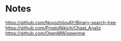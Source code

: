 # Notes
https://github.com/NovozhilovAY/Binary-search-tree
https://github.com/ProstoNikich/Chast_Analiz
https://github.com/OpenMW/openmw
